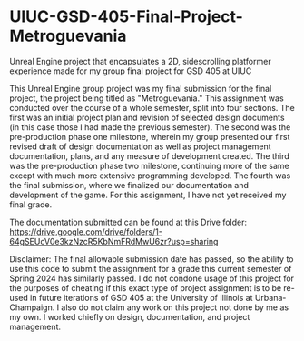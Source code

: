 # UIUC-GSD-405-Final-Project-Metroguevania
Unreal Engine project that encapsulates a 2D, sidescrolling platformer experience made for my group final project for GSD 405 at UIUC

This Unreal Engine group project was my final submission for the final project, the project being titled as "Metroguevania." This assignment was conducted over the course of a whole semester, split into four sections. The first was an initial project plan and revision of selected design documents (in this case those I had made the previous semester). The second was the pre-production phase one milestone, wherein my group presented our first revised draft of design documentation as well as project management documentation, plans, and any measure of development created. The third was the pre-production phase two milestone, continuing more of the same except with much more extensive programming developed. The fourth was the final submission, where we finalized our documentation and development of the game. For this assignment, I have not yet received my final grade.

The documentation submitted can be found at this Drive folder: https://drive.google.com/drive/folders/1-64gSEUcV0e3kzNzcR5KbNmFRdMwU6zr?usp=sharing

Disclaimer: The final allowable submission date has passed, so the ability to use this code to submit the assignment for a grade this current semester of Spring 2024 has similarly passed. I do not condone usage of this project for the purposes of cheating if this exact type of project assignment is to be re-used in future iterations of GSD 405 at the University of Illinois at Urbana-Champaign. I also do not claim any work on this project not done by me as my own. I worked chiefly on design, documentation, and project management.
